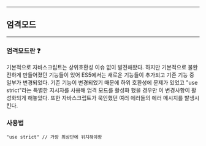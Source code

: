 --------------
## 엄격모드
--------------
### 엄격모드란 ❓
기본적으로 자바스크립트는 상위호환성 이슈 없이 발전해왔다. 하지만 기본적으로 불완전하게 만들어졌던 기능들이 있어 ES5에서는 새로운 기능들이 추가되고 기존 기능 중 일부가 변경되었다. 기존 기능이 변경되었기 때문에 하위 호환성에 문제가 있었고 "use strict"라는 특별한 지시자를 사용해 엄격 모드를 활성화 했을 경우만 이 변경사항이 활성화되게 해놓았다. 또한 자바스크립트가 묵인했던 여러 에러들의 에러 메시지를 발생시킨다.
<br/>
### 사용법
```
"use strict" // 가장 최상단에 위치해야함
```
